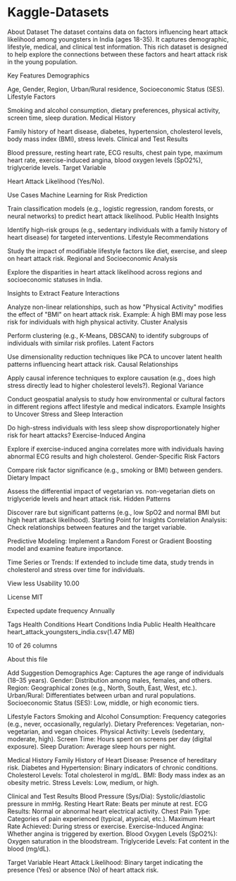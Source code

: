 # Kaggle-Datasets

About Dataset
The dataset contains data on factors influencing heart attack likelihood among youngsters in India (ages 18-35). It captures demographic, lifestyle, medical, and clinical test information. This rich dataset is designed to help explore the connections between these factors and heart attack risk in the young population.

Key Features
Demographics

Age, Gender, Region, Urban/Rural residence, Socioeconomic Status (SES).
Lifestyle Factors

Smoking and alcohol consumption, dietary preferences, physical activity, screen time, sleep duration.
Medical History

Family history of heart disease, diabetes, hypertension, cholesterol levels, body mass index (BMI), stress levels.
Clinical and Test Results

Blood pressure, resting heart rate, ECG results, chest pain type, maximum heart rate, exercise-induced angina, blood oxygen levels (SpO2%), triglyceride levels.
Target Variable

Heart Attack Likelihood (Yes/No).

Use Cases
Machine Learning for Risk Prediction

Train classification models (e.g., logistic regression, random forests, or neural networks) to predict heart attack likelihood.
Public Health Insights

Identify high-risk groups (e.g., sedentary individuals with a family history of heart disease) for targeted interventions.
Lifestyle Recommendations

Study the impact of modifiable lifestyle factors like diet, exercise, and sleep on heart attack risk.
Regional and Socioeconomic Analysis

Explore the disparities in heart attack likelihood across regions and socioeconomic statuses in India.

Insights to Extract
Feature Interactions

Analyze non-linear relationships, such as how "Physical Activity" modifies the effect of "BMI" on heart attack risk.
Example: A high BMI may pose less risk for individuals with high physical activity.
Cluster Analysis

Perform clustering (e.g., K-Means, DBSCAN) to identify subgroups of individuals with similar risk profiles.
Latent Factors

Use dimensionality reduction techniques like PCA to uncover latent health patterns influencing heart attack risk.
Causal Relationships

Apply causal inference techniques to explore causation (e.g., does high stress directly lead to higher cholesterol levels?).
Regional Variance

Conduct geospatial analysis to study how environmental or cultural factors in different regions affect lifestyle and medical indicators.
Example Insights to Uncover
Stress and Sleep Interaction

Do high-stress individuals with less sleep show disproportionately higher risk for heart attacks?
Exercise-Induced Angina

Explore if exercise-induced angina correlates more with individuals having abnormal ECG results and high cholesterol.
Gender-Specific Risk Factors

Compare risk factor significance (e.g., smoking or BMI) between genders.
Dietary Impact

Assess the differential impact of vegetarian vs. non-vegetarian diets on triglyceride levels and heart attack risk.
Hidden Patterns

Discover rare but significant patterns (e.g., low SpO2 and normal BMI but high heart attack likelihood).
Starting Point for Insights
Correlation Analysis:
Check relationships between features and the target variable.

Predictive Modeling:
Implement a Random Forest or Gradient Boosting model and examine feature importance.

Time Series or Trends:
If extended to include time data, study trends in cholesterol and stress over time for individuals.


View less
Usability
10.00

License
MIT

Expected update frequency
Annually

Tags
Health Conditions
Heart Conditions
India
Public Health
Healthcare
heart_attack_youngsters_india.csv(1.47 MB)

10 of 26 columns

About this file

Add Suggestion
Demographics
Age: Captures the age range of individuals (18–35 years).
Gender: Distribution among males, females, and others.
Region: Geographical zones (e.g., North, South, East, West, etc.).
Urban/Rural: Differentiates between urban and rural populations.
Socioeconomic Status (SES): Low, middle, or high economic tiers.

Lifestyle Factors
Smoking and Alcohol Consumption: Frequency categories (e.g., never, occasionally, regularly).
Dietary Preferences: Vegetarian, non-vegetarian, and vegan choices.
Physical Activity: Levels (sedentary, moderate, high).
Screen Time: Hours spent on screens per day (digital exposure).
Sleep Duration: Average sleep hours per night.

Medical History
Family History of Heart Disease: Presence of hereditary risk.
Diabetes and Hypertension: Binary indicators of chronic conditions.
Cholesterol Levels: Total cholesterol in mg/dL.
BMI: Body mass index as an obesity metric.
Stress Levels: Low, medium, or high.

Clinical and Test Results
Blood Pressure (Sys/Dia): Systolic/diastolic pressure in mmHg.
Resting Heart Rate: Beats per minute at rest.
ECG Results: Normal or abnormal heart electrical activity.
Chest Pain Type: Categories of pain experienced (typical, atypical, etc.).
Maximum Heart Rate Achieved: During stress or exercise.
Exercise-Induced Angina: Whether angina is triggered by exertion.
Blood Oxygen Levels (SpO2%): Oxygen saturation in the bloodstream.
Triglyceride Levels: Fat content in the blood (mg/dL).

Target Variable
Heart Attack Likelihood: Binary target indicating the presence (Yes) or absence (No) of heart attack risk.
